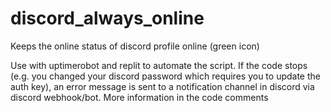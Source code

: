 # discord_always_online
Keeps the online status of discord profile online (green icon)

Use with uptimerobot and replit to automate the script.
If the code stops (e.g. you changed your discord password which requires you to update the auth key), an error message is sent to a notification channel in discord via discord webhook/bot.
More information in the code comments
